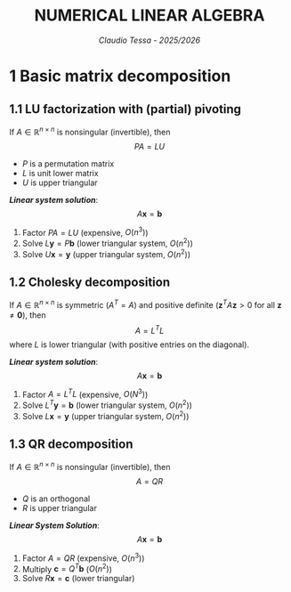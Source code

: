<center><h1 style="color: var(--text-accent)">NUMERICAL LINEAR ALGEBRA</h1></center>
<center><i>Claudio Tessa - 2025/2026</i></center>

# 1  Basic matrix decomposition

## 1.1  LU factorization with (partial) pivoting

If $A \in \mathbb{R}^{n\times n}$ is nonsingular (invertible), then
$$
PA = LU
$$
- $P$ is a permutation matrix
- $L$ is unit lower matrix
- $U$ is upper triangular

***Linear system solution***:
$$
A \mathbf{x} = \mathbf{b}
$$
1. Factor $PA = LU$ (expensive, $O(n^{3})$)
2. Solve $L\mathbf{y} = P \mathbf{b}$ (lower triangular system, $O(n^{2})$)
3. Solve $U\mathbf{x} = \mathbf{y}$ (upper triangular system, $O(n^{2})$)

## 1.2  Cholesky decomposition

If $A \in \mathbb{R}^{n \times n}$ is symmetric ($A^{T} = A$) and positive definite ($\mathbf{z}^{T}A \mathbf{z} > 0$ for all $\mathbf{z} \neq \mathbf{0}$), then
$$
A = L^{T}L
$$
where $L$ is lower triangular (with positive entries on the diagonal).

***Linear system solution***:
$$A \mathbf{x} = \mathbf{b}$$
1. Factor $A = L^{T} L$ (expensive, $O(N^{3})$)
2. Solve $L^{T}\mathbf{y} = \mathbf{b}$ (lower triangular system, $O(n^{2})$)
3. Solve $L \mathbf{x} = \mathbf{y}$ (upper triangular system, $O(n^{2})$)

## 1.3  QR decomposition

If $A \in \mathbb{R}^{n \times n}$ is nonsingular (invertible), then
$$
A = QR
$$
- $Q$ is an orthogonal
- $R$ is upper triangular

***Linear System Solution***:
$$A\mathbf{x} = \mathbf{b}$$
1. Factor $A = QR$ (expensive, $O(n^{3})$)
2. Multiply $\mathbf{c} = Q^{T}\mathbf{b}$ ($O(n^{2})$)
3. Solve $R\mathbf{x} = \mathbf{c}$ (lower triangular)